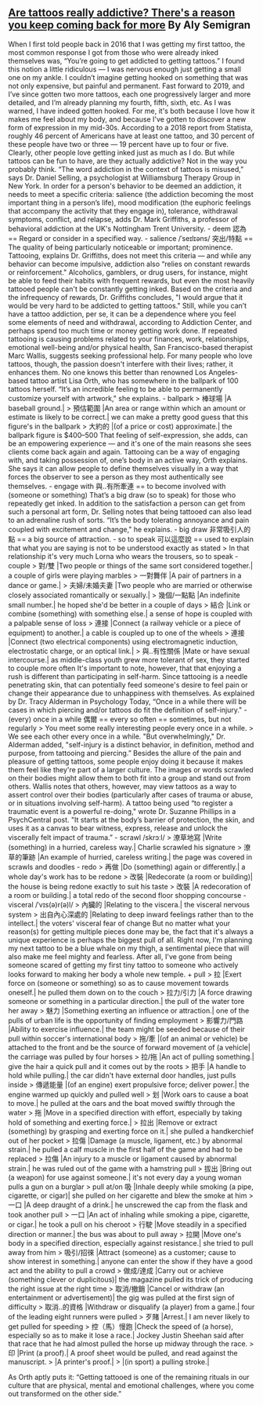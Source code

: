 [Are tattoos really addictive? There's a reason you keep coming back for more](https://www.mic.com/p/are-tattoos-really-addictive-theres-a-reason-you-keep-coming-back-for-more-18166085)
By Aly Semigran
---------------------------------------------------------------------------------------------------------------------
When I first told people back in 2016 that I was getting my first tattoo, the most common response I got from those who were already inked themselves was, “You’re going to get addicted to getting tattoos.” I found this notion a little ridiculous — I was nervous enough just getting a small one on my ankle. I couldn’t imagine getting hooked on something that was not only expensive, but painful and permanent.
Fast forward to 2019, and I’ve since gotten two more tattoos, each one progressively larger and more detailed, and I’m already planning my fourth, fifth, sixth, etc. As I was warned, I have indeed gotten hooked. For me, it's both because I love how it makes me feel about my body, and because I've gotten to discover a new form of expression in my mid-30s.
According to a 2018 report from Statista, roughly 46 percent of Americans have at least one tattoo, and 30 percent of these people have two or three — 19 percent have up to four or five. Clearly, other people love getting inked just as much as I do. But while tattoos can be fun to have, are they actually addictive?
Not in the way you probably think. “The word addiction in the context of tattoos is misused,” says Dr. Daniel Selling, a psychologist at Williamsburg Therapy Group in New York. In order for a person's behavior to be deemed an addiction, it needs to meet a specific criteria: salience (the addiction becoming the most important thing in a person’s life), mood modification (the euphoric feelings that accompany the activity that they engage in), tolerance, withdrawal symptoms, conflict, and relapse, adds Dr. Mark Griffiths, a professor of behavioral addiction at the UK's Nottingham Trent University.
	- deem 認為 == Regard or consider in a specified way.
	- salience /ˈseɪlɪəns/  突出/特點 == The quality of being particularly noticeable or important; prominence.
Tattooing, explains Dr. Griffiths, does not meet this criteria — and while any behavior can become impulsive, addiction also “relies on constant rewards or reinforcement." Alcoholics, gamblers, or drug users, for instance, might be able to feed their habits with frequent rewards, but even the most heavily tattooed people can't be constantly getting inked.
Based on the criteria and the infrequency of rewards, Dr. Griffiths concludes, "I would argue that it would be very hard to be addicted to getting tattoos."
Still, while you can’t have a tattoo addiction, per se, it can be a dependence where you feel some elements of need and withdrawal, according to Addiction Center, and perhaps spend too much time or money getting work done. If repeated tattooing is causing problems related to your finances, work, relationships, emotional well-being and/or physical health, San Francisco-based therapist Marc Wallis, suggests seeking professional help.
For many people who love tattoos, though, the passion doesn't interfere with their lives; rather, it enhances them. No one knows this better than renowned Los Angeles-based tattoo artist Lisa Orth, who has somewhere in the ballpark of 100 tattoos herself. “It’s an incredible feeling to be able to permanently customize yourself with artwork," she explains.
	- ballpark
		> 棒球場 |A baseball ground.|
		> 預估範圍 |An area or range within which an amount or estimate is likely to be correct.| we can make a pretty good guess that this figure's in the ballpark
		> 大約的 |(of a price or cost) approximate.| the ballpark figure is $400–500
That feeling of self-expression, she adds, can be an empowering experience — and it's one of the main reasons she sees clients come back again and again. Tattooing can be a way of engaging with, and taking possession of, one’s body in an active way, Orth explains. She says it can allow people to define themselves visually in a way that forces the observer to see a person as they most authentically see themselves.
	- engage with 與..有所牽連 == to become involved with (someone or something)
That’s a big draw (so to speak) for those who repeatedly get inked. In addition to the satisfaction a person can get from such a personal art form, Dr. Selling notes that being tattooed can also lead to an adrenaline rush of sorts. “It’s the body tolerating annoyance and pain coupled with excitement and change," he explains.
	- big draw 非常吸引人的點 == a big source of attraction.
	- so to speak 可以這麼說 == used to explain that what you are saying is not to be understood exactly as stated
		> In that relationship it's very much Lorna who wears the trousers, so to speak
	- couple
		> 對/雙 |Two people or things of the same sort considered together.| a couple of girls were playing marbles
		> 一對舞伴 |A pair of partners in a dance or game.|
		> 夫婦/未婚夫妻 |Two people who are married or otherwise closely associated romantically or sexually.|
		> 幾個/一點點 |An indefinite small number.| he hoped she'd be better in a couple of days
		> 結合 |Link or combine (something) with something else.| a sense of hope is coupled with a palpable sense of loss
		> 連接 |Connect (a railway vehicle or a piece of equipment) to another.| a cable is coupled up to one of the wheels
		> 連接 |Connect (two electrical components) using electromagnetic induction, electrostatic charge, or an optical link.|
		> 與..有性關係 |Mate or have sexual intercourse.| as middle-class youth grew more tolerant of sex, they started to couple more often
It's important to note, however, that that enjoying a rush is different than participating in self-harm. Since tattooing is a needle penetrating skin, that can potentially feed someone's desire to feel pain or change their appearance due to unhappiness with themselves. As explained by Dr. Tracy Alderman in Psychology Today, “Once in a while there will be cases in which piercing and/or tattoos do fit the definition of self-injury."
	- (every) once in a while 偶爾 == every so often == sometimes, but not regularly
		> You meet some really interesting people every once in a while.
		> We see each other every once in a while.
"But overwhelmingly," Dr. Alderman added, "self-injury is a distinct behavior, in definition, method and purpose, from tattooing and piercing.”
Besides the allure of the pain and pleasure of getting tattoos, some people enjoy doing it because it makes them feel like they're part of a larger culture. The images or words scrawled on their bodies might allow them to both fit into a group and stand out from others. Wallis notes that others, however, may view tattoos as a way to assert control over their bodies (particularly after cases of trauma or abuse, or in situations involving self-harm). A tattoo being used “to register a traumatic event is a powerful re-doing," wrote Dr. Suzanne Phillips in a PsychCentral post. "It starts at the body’s barrier of protection, the skin, and uses it as a canvas to bear witness, express, release and unlock the viscerally felt impact of trauma.”
	- scrawl /skrɔːl/ 
		> 潦草地寫 |Write (something) in a hurried, careless way.| Charlie scrawled his signature
		> 潦草的筆跡 |An example of hurried, careless writing.| the page was covered in scrawls and doodles
	- redo
		> 再做 |Do (something) again or differently.| a whole day's work has to be redone
		> 改裝 |Redecorate (a room or building)| the house is being redone exactly to suit his taste
		> 改裝 |A redecoration of a room or building.| a total redo of the second floor shopping concourse
	- visceral /ˈvɪs(ə)r(ə)l/ 
		> 內臟的 |Relating to the viscera.| the visceral nervous system
		> 出自內心深處的 |Relating to deep inward feelings rather than to the intellect.| the voters' visceral fear of change
But no matter what your reason(s) for getting multiple pieces done may be, the fact that it's always a unique experience is perhaps the biggest pull of all. Right now, I'm planning my next tattoo to be a blue whale on my thigh, a sentimental piece that will also make me feel mighty and fearless. After all, I've gone from being someone scared of getting my first tiny tattoo to someone who actively looks forward to making her body a whole new temple.
	+ pull
		> 拉 |Exert force on (someone or something) so as to cause movement towards oneself.| he pulled them down on to the couch
		> 拉力/引力 |A force drawing someone or something in a particular direction.| the pull of the water tore her away
		> 魅力 |Something exerting an influence or attraction.| one of the pulls of urban life is the opportunity of finding employment
		> 影響力/門路 |Ability to exercise influence.| the team might be seeded because of their pull within soccer's international body
		> 拖/牽 |(of an animal or vehicle) be attached to the front and be the source of forward movement of (a vehicle| the carriage was pulled by four horses
		> 拉/拖 |An act of pulling something.| give the hair a quick pull and it comes out by the roots
		> 把手 |A handle to hold while pulling.| the car didn't have external door handles, just pulls inside
		> 傳遞能量 |(of an engine) exert propulsive force; deliver power.| the engine warmed up quickly and pulled well
		> 划 |Work oars to cause a boat to move.| he pulled at the oars and the boat moved swiftly through the water
		> 拖 |Move in a specified direction with effort, especially by taking hold of something and exerting force.|
		> 拉出 |Remove or extract (something) by grasping and exerting force on it.| she pulled a handkerchief out of her pocket
		> 拉傷 |Damage (a muscle, ligament, etc.) by abnormal strain.| he pulled a calf muscle in the first half of the game and had to be replaced
		> 拉傷 |An injury to a muscle or ligament caused by abnormal strain.| he was ruled out of the game with a hamstring pull
		> 拔出 |Bring out (a weapon) for use against someone.| it's not every day a young woman pulls a gun on a burglar
		> pull at/on 吸 |Inhale deeply while smoking (a pipe, cigarette, or cigar)| she pulled on her cigarette and blew the smoke at him
		> 一口 |A deep draught of a drink.| he unscrewed the cap from the flask and took another pull
		> 一口 |An act of inhaling while smoking a pipe, cigarette, or cigar.| he took a pull on his cheroot
		> 行駛 |Move steadily in a specified direction or manner.| the bus was about to pull away
		> 拉開 |Move one's body in a specified direction, especially against resistance.| she tried to pull away from him
		> 吸引/招徠 |Attract (someone) as a customer; cause to show interest in something.| anyone can enter the show if they have a good act and the ability to pull a crowd
		> 做成/達成 |Carry out or achieve (something clever or duplicitous)| the magazine pulled its trick of producing the right issue at the right time
		> 取消/撤銷 |Cancel or withdraw (an entertainment or advertisement)| the gig was pulled at the first sign of difficulty
		> 取消..的資格 |Withdraw or disqualify (a player) from a game.| four of the leading eight runners were pulled
		> 歹賭 |Arrest.| I am never likely to get pulled for speeding
		> 控（馬）慢跑 |Check the speed of (a horse), especially so as to make it lose a race.| Jockey Justin Sheehan said after that race that he had almost pulled the horse up midway through the race.
		> 印 |Print (a proof).| A proof sheet would be pulled, and read against the manuscript.
		> |A printer's proof.|
		> |(in sport) a pulling stroke.|

As Orth aptly puts it: “Getting tattooed is one of the remaining rituals in our culture that are physical, mental and emotional challenges, where you come out transformed on the other side.”